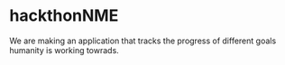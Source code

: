 # hackthonNME

We are making an application that tracks the progress of different goals humanity is working towrads.
